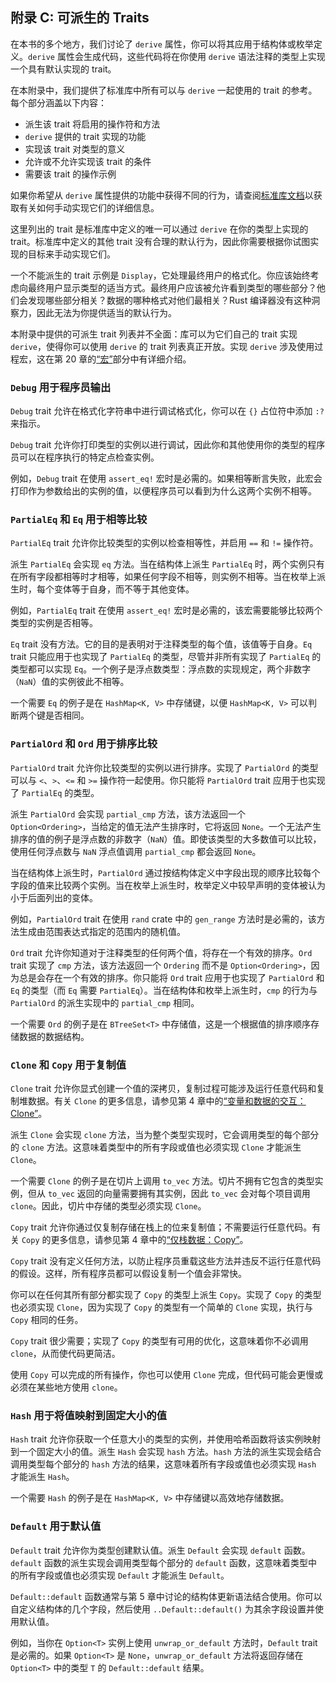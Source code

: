 ## 附录 C: 可派生的 Traits

在本书的多个地方，我们讨论了 `derive` 属性，你可以将其应用于结构体或枚举定义。`derive` 属性会生成代码，这些代码将在你使用 `derive` 语法注释的类型上实现一个具有默认实现的 trait。

在本附录中，我们提供了标准库中所有可以与 `derive` 一起使用的 trait 的参考。每个部分涵盖以下内容：

- 派生该 trait 将启用的操作符和方法
- `derive` 提供的 trait 实现的功能
- 实现该 trait 对类型的意义
- 允许或不允许实现该 trait 的条件
- 需要该 trait 的操作示例

如果你希望从 `derive` 属性提供的功能中获得不同的行为，请查阅[标准库文档](../std/index.html)<!-- ignore -->以获取有关如何手动实现它们的详细信息。

这里列出的 trait 是标准库中定义的唯一可以通过 `derive` 在你的类型上实现的 trait。标准库中定义的其他 trait 没有合理的默认行为，因此你需要根据你试图实现的目标来手动实现它们。

一个不能派生的 trait 示例是 `Display`，它处理最终用户的格式化。你应该始终考虑向最终用户显示类型的适当方式。最终用户应该被允许看到类型的哪些部分？他们会发现哪些部分相关？数据的哪种格式对他们最相关？Rust 编译器没有这种洞察力，因此无法为你提供适当的默认行为。

本附录中提供的可派生 trait 列表并不全面：库可以为它们自己的 trait 实现 `derive`，使得你可以使用 `derive` 的 trait 列表真正开放。实现 `derive` 涉及使用过程宏，这在第 20 章的[“宏”][macros]<!-- ignore -->部分中有详细介绍。

### `Debug` 用于程序员输出

`Debug` trait 允许在格式化字符串中进行调试格式化，你可以在 `{}` 占位符中添加 `:?` 来指示。

`Debug` trait 允许你打印类型的实例以进行调试，因此你和其他使用你的类型的程序员可以在程序执行的特定点检查实例。

例如，`Debug` trait 在使用 `assert_eq!` 宏时是必需的。如果相等断言失败，此宏会打印作为参数给出的实例的值，以便程序员可以看到为什么这两个实例不相等。

### `PartialEq` 和 `Eq` 用于相等比较

`PartialEq` trait 允许你比较类型的实例以检查相等性，并启用 `==` 和 `!=` 操作符。

派生 `PartialEq` 会实现 `eq` 方法。当在结构体上派生 `PartialEq` 时，两个实例只有在所有字段都相等时才相等，如果任何字段不相等，则实例不相等。当在枚举上派生时，每个变体等于自身，而不等于其他变体。

例如，`PartialEq` trait 在使用 `assert_eq!` 宏时是必需的，该宏需要能够比较两个类型的实例是否相等。

`Eq` trait 没有方法。它的目的是表明对于注释类型的每个值，该值等于自身。`Eq` trait 只能应用于也实现了 `PartialEq` 的类型，尽管并非所有实现了 `PartialEq` 的类型都可以实现 `Eq`。一个例子是浮点数类型：浮点数的实现规定，两个非数字（`NaN`）值的实例彼此不相等。

一个需要 `Eq` 的例子是在 `HashMap<K, V>` 中存储键，以便 `HashMap<K, V>` 可以判断两个键是否相同。

### `PartialOrd` 和 `Ord` 用于排序比较

`PartialOrd` trait 允许你比较类型的实例以进行排序。实现了 `PartialOrd` 的类型可以与 `<`、`>`、`<=` 和 `>=` 操作符一起使用。你只能将 `PartialOrd` trait 应用于也实现了 `PartialEq` 的类型。

派生 `PartialOrd` 会实现 `partial_cmp` 方法，该方法返回一个 `Option<Ordering>`，当给定的值无法产生排序时，它将返回 `None`。一个无法产生排序的值的例子是浮点数的非数字（`NaN`）值。即使该类型的大多数值可以比较，使用任何浮点数与 `NaN` 浮点值调用 `partial_cmp` 都会返回 `None`。

当在结构体上派生时，`PartialOrd` 通过按结构体定义中字段出现的顺序比较每个字段的值来比较两个实例。当在枚举上派生时，枚举定义中较早声明的变体被认为小于后面列出的变体。

例如，`PartialOrd` trait 在使用 `rand` crate 中的 `gen_range` 方法时是必需的，该方法生成由范围表达式指定的范围内的随机值。

`Ord` trait 允许你知道对于注释类型的任何两个值，将存在一个有效的排序。`Ord` trait 实现了 `cmp` 方法，该方法返回一个 `Ordering` 而不是 `Option<Ordering>`，因为总是会存在一个有效的排序。你只能将 `Ord` trait 应用于也实现了 `PartialOrd` 和 `Eq` 的类型（而 `Eq` 需要 `PartialEq`）。当在结构体和枚举上派生时，`cmp` 的行为与 `PartialOrd` 的派生实现中的 `partial_cmp` 相同。

一个需要 `Ord` 的例子是在 `BTreeSet<T>` 中存储值，这是一个根据值的排序顺序存储数据的数据结构。

### `Clone` 和 `Copy` 用于复制值

`Clone` trait 允许你显式创建一个值的深拷贝，复制过程可能涉及运行任意代码和复制堆数据。有关 `Clone` 的更多信息，请参见第 4 章中的[“变量和数据的交互：Clone”][variables-and-data-interacting-with-clone]<!-- ignore -->。

派生 `Clone` 会实现 `clone` 方法，当为整个类型实现时，它会调用类型的每个部分的 `clone` 方法。这意味着类型中的所有字段或值也必须实现 `Clone` 才能派生 `Clone`。

一个需要 `Clone` 的例子是在切片上调用 `to_vec` 方法。切片不拥有它包含的类型实例，但从 `to_vec` 返回的向量需要拥有其实例，因此 `to_vec` 会对每个项目调用 `clone`。因此，切片中存储的类型必须实现 `Clone`。

`Copy` trait 允许你通过仅复制存储在栈上的位来复制值；不需要运行任意代码。有关 `Copy` 的更多信息，请参见第 4 章中的[“仅栈数据：Copy”][stack-only-data-copy]<!-- ignore -->。

`Copy` trait 没有定义任何方法，以防止程序员重载这些方法并违反不运行任意代码的假设。这样，所有程序员都可以假设复制一个值会非常快。

你可以在任何其所有部分都实现了 `Copy` 的类型上派生 `Copy`。实现了 `Copy` 的类型也必须实现 `Clone`，因为实现了 `Copy` 的类型有一个简单的 `Clone` 实现，执行与 `Copy` 相同的任务。

`Copy` trait 很少需要；实现了 `Copy` 的类型有可用的优化，这意味着你不必调用 `clone`，从而使代码更简洁。

使用 `Copy` 可以完成的所有操作，你也可以使用 `Clone` 完成，但代码可能会更慢或必须在某些地方使用 `clone`。

### `Hash` 用于将值映射到固定大小的值

`Hash` trait 允许你获取一个任意大小的类型的实例，并使用哈希函数将该实例映射到一个固定大小的值。派生 `Hash` 会实现 `hash` 方法。`hash` 方法的派生实现会结合调用类型每个部分的 `hash` 方法的结果，这意味着所有字段或值也必须实现 `Hash` 才能派生 `Hash`。

一个需要 `Hash` 的例子是在 `HashMap<K, V>` 中存储键以高效地存储数据。

### `Default` 用于默认值

`Default` trait 允许你为类型创建默认值。派生 `Default` 会实现 `default` 函数。`default` 函数的派生实现会调用类型每个部分的 `default` 函数，这意味着类型中的所有字段或值也必须实现 `Default` 才能派生 `Default`。

`Default::default` 函数通常与第 5 章中讨论的结构体更新语法结合使用。你可以自定义结构体的几个字段，然后使用 `..Default::default()` 为其余字段设置并使用默认值。

例如，当你在 `Option<T>` 实例上使用 `unwrap_or_default` 方法时，`Default` trait 是必需的。如果 `Option<T>` 是 `None`，`unwrap_or_default` 方法将返回存储在 `Option<T>` 中的类型 `T` 的 `Default::default` 结果。

[creating-instances-from-other-instances-with-struct-update-syntax]: ch05-01-defining-structs.html#creating-instances-from-other-instances-with-struct-update-syntax
[stack-only-data-copy]: ch04-01-what-is-ownership.html#stack-only-data-copy
[variables-and-data-interacting-with-clone]: ch04-01-what-is-ownership.html#variables-and-data-interacting-with-clone
[macros]: ch20-05-macros.html#macros